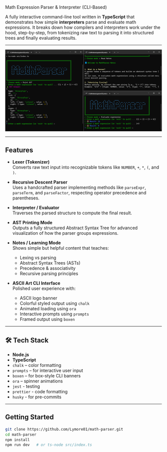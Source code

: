 Math Expression Parser & Interpreter (CLI-Based)

A fully interactive command-line tool written in **TypeScript** that demonstrates how simple **interpreters** parse and evaluate math expressions. It breaks down how compilers and interpreters work under the hood, step-by-step, from tokenizing raw text to parsing it into structured trees and finally evaluating results.

---

![Screenshot of the CLI tool](./assets/Screenshot.png)

---

## Features

- **Lexer (Tokenizer)**  
  Converts raw text input into recognizable tokens like `NUMBER`, `+`, `*`, `(`, and `)`.

- **Recursive Descent Parser**  
  Uses a handcrafted parser implementing methods like `parseExpr`, `parseTerm`, and `parseFactor`, respecting operator precedence and parentheses.

- **Interpreter / Evaluator**  
  Traverses the parsed structure to compute the final result.

- **AST Printing Mode**  
  Outputs a fully structured Abstract Syntax Tree for advanced visualization of how the parser groups expressions.

- **Notes / Learning Mode**  
  Shows simple but helpful content that teaches:
  - Lexing vs parsing
  - Abstract Syntax Trees (ASTs)
  - Precedence & associativity
  - Recursive parsing principles

- **ASCII Art CLI Interface**  
  Polished user experience with:
  - ASCII logo banner
  - Colorful styled output using `chalk`
  - Animated loading using `ora`
  - Interactive prompts using `prompts`
  - Framed output using `boxen`

---

## 🛠 Tech Stack

- **Node.js**
- **TypeScript**
- `chalk` – color formatting  
- `prompts` – for interactive user input  
- `boxen` – for box-style CLI banners  
- `ora` – spinner animations
- `jest` - testing
- `prettier` - code formatting
- `husky` - for pre-commits

---

## Getting Started

```bash
git clone https://github.com/Lymore01/math-parser.git
cd math-parser
npm install
npm run dev   # or ts-node src/index.ts
```